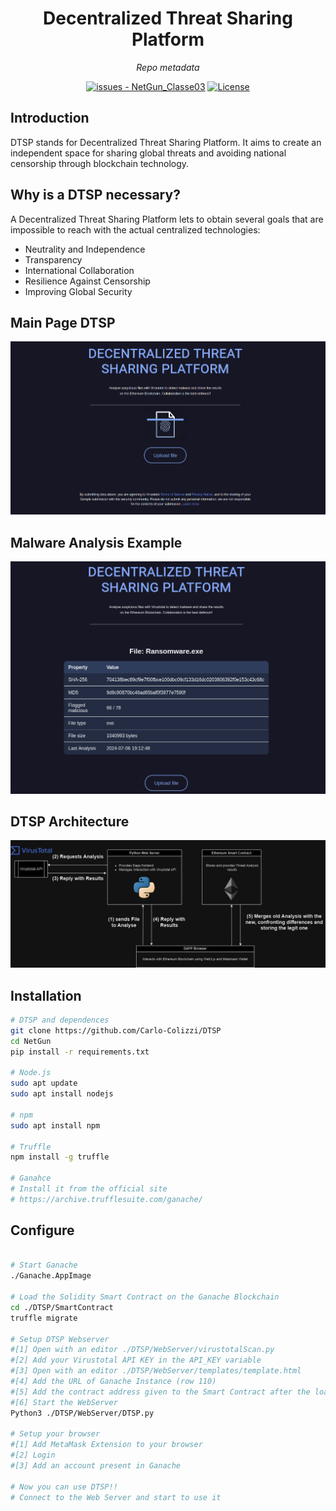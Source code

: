 <center>
  <h1><strong>Decentralized Threat Sharing Platform</strong></h1>
</center>

<center>
<i>Repo metadata</i>

  <a href="https://github.com/Carlo-Colizzi/NetGun/issues"><img src="https://img.shields.io/github/issues/MyCr4ck/NetGun_Classe03" alt="issues - NetGun_Classe03"></a>
  <a href="https://github.com/Carlo-Colizzi/NetGun/blob/main/LICENSE"><img src="https://img.shields.io/badge/License-GNU_GPLv3-purple" alt="License"></a>

</center>

## Introduction
DTSP stands for Decentralized Threat Sharing Platform. It aims to create an independent space for sharing global threats and avoiding national censorship through blockchain technology.

## Why is a DTSP necessary?
A Decentralized Threat Sharing Platform lets to obtain several goals that are impossible to reach with the actual centralized technologies:
<ul>
  <li> Neutrality and Independence </li>
  <li> Transparency </li>
  <li> International Collaboration </li>
  <li> Resilience Against Censorship </li>
  <li> Improving Global Security </li>
</ul>

## Main Page DTSP
<div align="center">
  <img src="https://github.com/Carlo-Colizzi/DTSP/blob/main/Documentation%20and%20Resources/Images/main_page.png">
</div>

## Malware Analysis Example
<div align="center">
  <img src="https://github.com/Carlo-Colizzi/DTSP/blob/main/Documentation%20and%20Resources/Images/scan_example.png">
</div>

## DTSP Architecture
<div align="center">
  <img src="https://github.com/Carlo-Colizzi/DTSP/blob/main/Documentation%20and%20Resources/Images/DTSP_architecture.jpg">
</div>

## Installation
```bash
# DTSP and dependences
git clone https://github.com/Carlo-Colizzi/DTSP
cd NetGun
pip install -r requirements.txt

# Node.js
sudo apt update
sudo apt install nodejs

# npm
sudo apt install npm

# Truffle 
npm install -g truffle

# Ganahce
# Install it from the official site
# https://archive.trufflesuite.com/ganache/

```


## Configure
```bash

# Start Ganache
./Ganache.AppImage

# Load the Solidity Smart Contract on the Ganache Blockchain
cd ./DTSP/SmartContract
truffle migrate

# Setup DTSP Webserver
#[1] Open with an editor ./DTSP/WebServer/virustotalScan.py
#[2] Add your Virustotal API KEY in the API_KEY variable
#[3] Open with an editor ./DTSP/WebServer/templates/template.html
#[4] Add the URL of Ganache Instance (row 110)
#[5] Add the contract address given to the Smart Contract after the loading (row 111)
#[6] Start the WebServer
Python3 ./DTSP/WebServer/DTSP.py

# Setup your browser
#[1] Add MetaMask Extension to your browser
#[2] Login
#[3] Add an account present in Ganache 

# Now you can use DTSP!!
# Connect to the Web Server and start to use it
```

